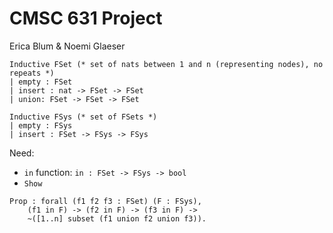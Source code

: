 # CMSC 631 Project

Erica Blum & Noemi Glaeser

```
Inductive FSet (* set of nats between 1 and n (representing nodes), no repeats *)
| empty : FSet
| insert : nat -> FSet -> FSet
| union: FSet -> FSet -> FSet

Inductive FSys (* set of FSets *)
| empty : FSys
| insert : FSet -> FSys -> FSys
```

Need:
- `in` function: `in : FSet -> FSys -> bool`
- `Show`

```
Prop : forall (f1 f2 f3 : FSet) (F : FSys),
    (f1 in F) -> (f2 in F) -> (f3 in F) ->
    ~([1..n] subset (f1 union f2 union f3)).
```
